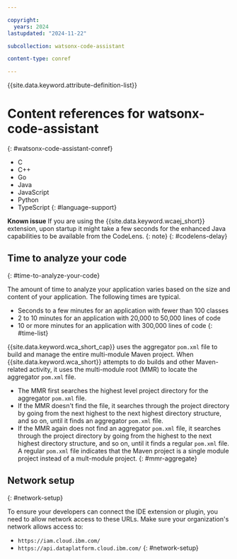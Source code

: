 ```yaml
---

copyright:
  years: 2024
lastupdated: "2024-11-22"

subcollection: watsonx-code-assistant

content-type: conref

---
```


{{site.data.keyword.attribute-definition-list}}

# Content references for watsonx-code-assistant
{: #watsonx-code-assistant-conref}

- C 
- C++
- Go
- Java 
- JavaScript
- Python
- TypeScript
{: #language-support}

**Known issue** If you are using the {{site.data.keyword.wcaej_short}} extension, upon startup it might take a few seconds for the enhanced Java capabilities to be available from the CodeLens.
{: note}
{: #codelens-delay}

## Time to analyze your code
{: #time-to-analyze-your-code}

The amount of time to analyze your application varies based on the size and content of your application. The following times are typical.
* Seconds to a few minutes for an application with fewer than 100 classes
* 2 to 10 minutes for an application with 20,000 to 50,000 lines of code
* 10 or more minutes for an application with 300,000 lines of code
{: #time-list}


{{site.data.keyword.wca_short_cap}} uses the aggregator `pom.xml` file to build and manage the entire multi-module Maven project. When {{site.data.keyword.wca_short}} attempts to do builds and other Maven-related activity, it uses the multi-module root (MMR) to locate the aggregator `pom.xml` file. 
* The MMR first searches the highest level project directory for the aggregator `pom.xml` file. 
* If the MMR doesn't find the file, it searches through the project directory by going from the next highest to the next highest directory structure, and so on, until it finds an aggregator `pom.xml` file. 
* If the MMR again does not find an aggregator `pom.xml` file, it searches through the project directory by going from the highest to the next highest directory structure, and so on, until it finds a regular `pom.xml` file. A regular `pom.xml` file indicates that the Maven project is a single module project instead of a mult-module project. 
{: #mmr-aggregate}

## Network setup
{: #network-setup}

To ensure your developers can connect the IDE extension or plugin, you need to allow network access to these URLs. Make sure your organization's network allows access to:

- `https://iam.cloud.ibm.com/`
- `https://api.dataplatform.cloud.ibm.com/`
{: #network-setup}

